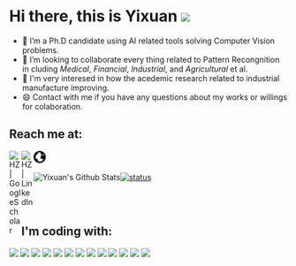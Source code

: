 # Hi there, this is Yixuan <img src="https://raw.githubusercontent.com/MartinHeinz/MartinHeinz/master/wave.gif" width="30px">
- 🔭 I’m a Ph.D candidate using AI related tools solving Computer Vision problems.
- 👯 I’m looking to collaborate every thing related to Pattern Recongnition in cluding _Medical_, _Financial_, _Industrial_, and _Agricultural_ et al.
- 🔧 I'm very interesed in how the acedemic research related to industrial manufacture improving.
- 😄 Contact with me if you have any questions about my works or willings for colaboration.



## Reach me at: 

[<img width="22px" src="https://raw.githubusercontent.com/iconic/open-iconic/master/svg/globe.svg" />][website]
[<img align="left" alt="HZ | GoogleScholar" width="22px" src="https://cdn.jsdelivr.net/npm/simple-icons@v3/icons/googlescholar.svg" />][GoogleScholar]
[<img align="left" alt="HZ | LinkedIn" width="22px" src="https://cdn.jsdelivr.net/npm/simple-icons@v3/icons/linkedin.svg" />][LinkedIn]  




<img align="left" alt="Yixuan's Github Stats" src="https://github-readme-stats.vercel.app/api?username=lyu-yx&show_icons=true&hide_border=true" />

[![status](https://github-readme-stats.vercel.app/api/top-langs/?username=lyu-yx&layout=compact&hide_border=true)](https://github.com/anuraghazra/github-readme-stats)  


<br /><br />
## I'm coding with:
<p align="left">
<img src="https://img.shields.io/badge/python-3776AB.svg?&style=flat&logo=python&logoColor=white" height="25"/>
<img src="https://img.shields.io/badge/openjdk-3776AB.svg?&style=flat&logo=OpenJDK&logoColor=white" height="25"/>
<img src="https://img.shields.io/badge/python-3776AB.svg?&style=flat&logo=C&logoColor=white" height="25"/>
<img src="https://img.shields.io/badge/matlab-3776AB.svg?&style=flat&logo=matrix&logoColor=white" height="25"/>
<img src="https://img.shields.io/badge/mysql-3776AB.svg?&style=flat&logo=mysql&logoColor=white" height="25"/>
<img src="https://img.shields.io/badge/jupyter-3776AB.svg?&style=flat&logo=jupyter&logoColor=white" height="25"/>
<img src="https://img.shields.io/badge/anaconda-3776AB.svg?&style=flate&logo=anaconda&logoColor=white" height="25"/>
<img src="https://img.shields.io/badge/googlecloud-3776AB.svg?&style=flat&logo=googlecloud&logoColor=white" height="25"/>
<img src="https://img.shields.io/badge/googlecolab-3776AB.svg?&style=flat&logo=googlecolab&logoColor=white" height="25"/>
<img src="https://img.shields.io/badge/openai-3776AB.svg?&style=flat&logo=openai&logoColor=white" height="25"/>
<img src="https://img.shields.io/badge/pytorch-3776AB.svg?&style=flat&logo=pytorch&logoColor=white" height="25"/>
<img src="https://img.shields.io/badge/tensorflow-3776AB.svg?&style=flat&logo=tensorflow&logoColor=white" height="25"/>
<img src="https://img.shields.io/badge/keras-3776AB.svg?&style=flat&logo=keras&logoColor=white" height="25"/>
</p>


[website]: https://github.com/lyu-yx
[linkedin]: https://www.linkedin.com/in/yixuan-lyu-90bb471a6
[GoogleScholar]: https://scholar.google.com/citations?user=D00oCtkAAAAJ&hl=zh-CN&oi=ao

